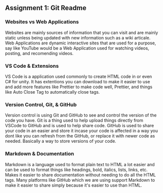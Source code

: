 ## Assignment 1: Git Readme

### Websites vs Web Applications

Websites are mainly sources of information that you can visit and are mainly static unless being updated with new information such as a wiki articale.
Web Applications are dynamic interactive sites that are used for a purpose, say like YouTube would be a Web Application used for watching videos, posting, and recomending videos.

### VS Code & Extensions

VS Code is a application used commonly to create HTML code in or even C# for unity. It has extentions you can download to make it easier to use and add more features like Prettier to make code well, Prettier, and things like Auto Close Tag to automatically close tags.

### Version Control, Git, & GitHub

Version control is using Git and GitHub to see and control the version of the code you have. Git is a thing used to help upload things directly from VSCode to GitHub and is used to help share code. GitHub is used to share your code in an easier and store it incase your code is affected in a way you dont like you can refresh from the GitHub, or replace it with newer code as needed. Basically a way to store versions of your code.

### Markdown & Documentation

Markdown is a language used to format plain text to HTML a lot easier and can be used to format things like headings, bold, italics, lists, links, etc. Makes it easier to share documentation without needing to do all the HTML tags. Many platforms like GitHub which we are using support Markdown to make it easier to share simply because it's easier to use than HTML.
